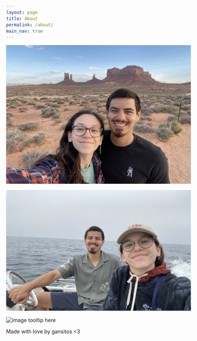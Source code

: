 ```yaml
---
layout: page
title: About
permalink: /about/
main_nav: true
---
```


![image tooltip here](/assets/oli-jr.jpg)

![image tooltip here](/assets/oli-jr-boat.jpg)

![image tooltip here](/assets/oli-jr-logo.jpg)

Made with love by gansitos <3
